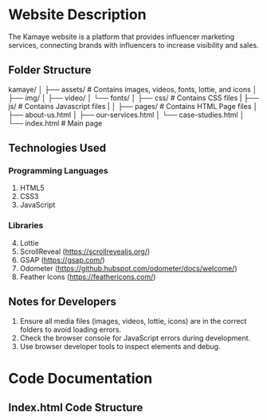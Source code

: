 # Website Description

The Kamaye website is a platform that provides influencer marketing services, connecting brands with influencers to increase visibility and sales.


## Folder Structure
kamaye/
│
├── assets/                # Contains images, videos, fonts, lottie, and icons
│   ├── img/
│   ├── video/
│   └── fonts/
│
├── css/                   # Contains CSS files 
|
├── js/                    # Contains Javascript files
|
│
├── pages/                # Contains HTML Page files
│   ├── about-us.html
│   ├── our-services.html
│   └── case-studies.html
│
└── index.html            # Main page

## Technologies Used
### Programming Languages
1. HTML5
2. CSS3
3. JavaScript

### Libraries
4. Lottie
5. ScrollReveal (https://scrollrevealjs.org/)
6. GSAP (https://gsap.com/)
7. Odometer (https://github.hubspot.com/odometer/docs/welcome/)
8. Feather Icons (https://feathericons.com/)

## Notes for Developers
1. Ensure all media files (images, videos, lottie, icons) are in the correct folders to avoid loading errors.
2. Check the browser console for JavaScript errors during development.
3. Use browser developer tools to inspect elements and debug.



<!-----------------------------------------------------------  ------------------------------------------------------------------------->

# Code Documentation

## Index.html Code Structure
  <!-- Digital Agency Section Start -->